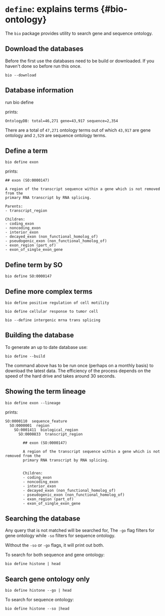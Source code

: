 # `define`: explains terms {#bio-ontology}

The `bio` package provides utility to search gene and sequence ontology.

## Download the databases

Before the first use the databases need to be build or downloaded. If you haven't done so before run this once.

    bio --download

## Database information
 
run
    bio define

prints:

    OntologyDB: total=46,271 gene=43,917 sequence=2,354

There are a total of `47,271` ontology terms out of which `43,917` are gene ontology and `2,529` are sequence ontology terms.

## Define a term 

    bio define exon

prints:

    ## exon (SO:0000147)
    
    A region of the transcript sequence within a gene which is not removed from the
    primary RNA transcript by RNA splicing.
    
    Parents:
    - transcript_region
    
    Children:
    - coding_exon
    - noncoding_exon
    - interior_exon
    - decayed_exon (non_functional_homolog_of)
    - pseudogenic_exon (non_functional_homolog_of)
    - exon_region (part_of)
    - exon_of_single_exon_gene

## Define term by SO

    bio define SO:0000147

## Define more complex terms

    bio define positive regulation of cell motility

    bio define cellular response to tumor cell

    bio --define intergenic mrna trans splicing

## Building the database

To generate an up to date database use:

    bio define --build

The command above has to be run once (perhaps on a monthly basis) to download the latest data. The efficiency of the process depends on the speed of the hard drive and takes around 30 seconds.

## Showing the term lineage

    bio define exon --lineage

prints:

    SO:0000110  sequence_feature
      SO:0000001  region
        SO:0001411  biological_region
          SO:0000833  transcript_region
    
            ## exon (SO:0000147)
    
            A region of the transcript sequence within a gene which is not removed from the
            primary RNA transcript by RNA splicing.
    
    
            Children:
            - coding_exon
            - noncoding_exon
            - interior_exon
            - decayed_exon (non_functional_homolog_of)
            - pseudogenic_exon (non_functional_homolog_of)
            - exon_region (part_of)
            - exon_of_single_exon_gene


## Searching the database

Any query that is not matched will be searched for, 
The `-go` flag filters for gene ontology while  `-so` filters for sequence ontology.

Without the `-so` or `-go` flags, it will print out both.

To search for both sequence and gene ontology:

    bio define histone | head 

## Search gene ontology only

    bio define histone --go | head 


To search for sequence ontology:

    bio define histone --so |head





